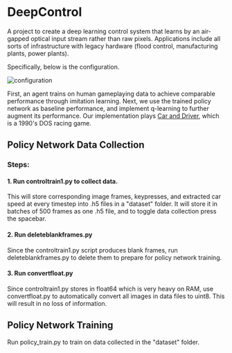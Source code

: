 # DeepControl

A project to create a deep learning control system that learns by an air-gapped optical input stream rather than raw pixels. Applications include all sorts of infrastructure with legacy hardware (flood control, manufacturing plants, power plants).

Specifically, below is the configuration.

![configuration](http://imgur.com/gmTRUSn.jpg)

First, an agent trains on human gameplaying data to achieve comparable performance through imitation learning. Next, we use the trained policy network as baseline performance, and implement q-learning to further augment its performance. Our implementation plays [Car and Driver](https://www.youtube.com/watch?v=kcSIBXA8nc4), which is a 1990's DOS racing game.

## Policy Network Data Collection
### Steps:
#### 1. Run controltrain1.py to collect data.
This will store corresponding image frames, keypresses, and extracted car speed at every timestep into .h5 files in a "dataset" folder. It will store it in batches of 500 frames as one .h5 file, and to toggle data collection press the spacebar.

#### 2. Run deleteblankframes.py
Since the controltrain1.py script produces blank frames, run deleteblankframes.py to delete them to prepare for policy network training.

#### 3. Run convertfloat.py
Since controltrain1.py stores in float64 which is very heavy on RAM, use convertfloat.py to automatically convert all images in data files to uint8. This will result in no loss of information.

## Policy Network Training
Run policy_train.py to train on data collected in the "dataset" folder. 
